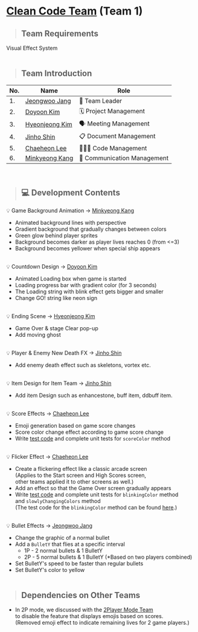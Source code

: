 # [Clean Code Team](https://github.com/Clean-Code-Team/Invaders) (Team 1)

> ## Team Requirements
Visual Effect System
<br><br>

> ## Team Introduction
|No.| Name     | Role |
|---------|-------------------------|-----------|
|1. |[Jeongwoo Jang](https://github.com/jeongwoo903/jang_jeongwoo)|👑 Team Leader|
|2. |[Doyoon Kim](https://github.com/doyoon323/doyoon323.git)|🗓️ Project Management| 
|3. |[Hyeonjeong Kim](https://github.com/258xsw/258xsw)|🗣️ Meeting Management|
|4. |[Jinho Shin](https://github.com/NiceGuy1313/shinjinho)|📋 Document Management|
|5. |[Chaeheon Lee](https://github.com/highlees/highlees)|🧑🏻‍💻 Code Management|
|6. |[Minkyeong Kang](https://github.com/alicek0/alicek0)|💬 Communication Management|

<br>

> ## 💻 Development Contents

💡 Game Background Animation -> [Minkyeong Kang](https://github.com/alicek0/alicek0)
- Animated background lines with perspective
- Gradient background that gradually changes between colors
- Green glow behind player sprites
- Background becomes darker as player lives reaches 0 (from <=3)
- Background becomes yellower when special ship appears <br></br>

💡 Countdown Design -> [Doyoon Kim](https://github.com/doyoon323/doyoon323.git) 
 - Animated Loading box when game is started
 - Loading progress bar with gradient color (for 3 seconds)
 - The Loading string with blink effect gets bigger and smaller 
 - Change GO! string like neon sign <br><br>
 

💡 Ending Scene -> [Hyeonjeong Kim](https://github.com/258xsw/258xsw)
- Game Over & stage Clear pop-up
- Add moving ghost <br><br>

💡 Player & Enemy New Death FX -> [Jinho Shin](https://github.com/NiceGuy1313/shinjinho)
- Add enemy death effect such as skeletons, vortex etc. <br><br>

💡 Item Design for Item Team -> [Jinho Shin](https://github.com/NiceGuy1313/shinjinho)
- Add item Design such as enhancestone, buff item, ddbuff item. <br><br>

💡 Score Effects -> [Chaeheon Lee](https://github.com/highlees/highlees)
- Emoji generation based on game score changes
- Score color change effect according to game score change
- Write [test code](https://github.com/Clean-Code-Team/Invaders/blob/develop/test/scoreColorTest.java) and complete unit tests for ```scoreColor``` method<br><br>

💡 Flicker Effect -> [Chaeheon Lee](https://github.com/highlees/highlees)
- Create a flickering effect like a classic arcade screen<br>
(Applies to the Start screen and High Scores screen,<br>
other teams applied it to other screens as well.)
- Add an effect so that the Game Over screen gradually appears
- Write [test code](https://github.com/Clean-Code-Team/Invaders/blob/develop/test/slowlyChangingColorsTest.java) and complete unit tests for ```blinkingColor``` method <br>
and ```slowlyChangingColors``` method<br>
(The test code for the ```blinkingColor``` method can be found [here](https://github.com/Clean-Code-Team/Invaders/blob/develop/test/scoreColorTest.java).)
<br><br>

💡 Bullet Effects -> [Jeongwoo Jang](https://github.com/jeongwoo903/jang_jeongwoo)
- Change the graphic of a normal bullet
- Add a ```BulletY``` that flies at a specific interval
    - 1P - 2 normal bullets & 1 BulletY
    - 2P - 5 normal bullets & 1 BulletY (*Based on two players combined)
- Set BulletY's speed to be faster than regular bullets
- Set BulletY's color to yellow <br><br>

> ## Dependencies on Other Teams

- In 2P mode, we discussed with the [2Player Mode Team](https://github.com/Verssae/Invaders/blob/main/requirements/Joyroom.md) <br> to disable the feature that displays emojis based on scores. <br>
(Removed emoji effect to indicate remaining lives for 2 game players.)
<br></br>

